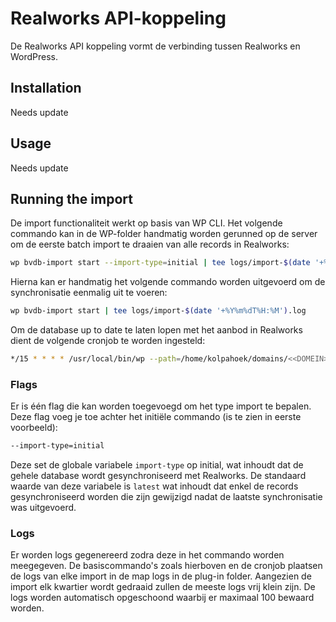# Realworks API-koppeling

De Realworks API koppeling vormt de verbinding tussen Realworks en WordPress. 

## Installation

Needs update

## Usage

Needs update

## Running the import

De import functionaliteit werkt op basis van WP CLI. Het volgende commando kan in de WP-folder handmatig worden gerunned op de server om de eerste batch import te draaien van alle records in Realworks:

```bash
wp bvdb-import start --import-type=initial | tee logs/import-$(date '+%Y%m%dT%H:%M').log
```

Hierna kan er handmatig het volgende commando worden uitgevoerd om de synchronisatie eenmalig uit te voeren:

```bash
wp bvdb-import start | tee logs/import-$(date '+%Y%m%dT%H:%M').log
```

Om de database up to date te laten lopen met het aanbod in Realworks dient de volgende cronjob te worden ingesteld:

```bash
*/15 * * * * /usr/local/bin/wp --path=/home/kolpahoek/domains/<<DOMEIN>>/public_html/wp/ bvdb-import start > logs/import-$(date '+%Y%m%dT%H:%M').log
```

### Flags

Er is één flag die kan worden toegevoegd om het type import te bepalen. Deze flag voeg je toe achter het initiële commando (is te zien in eerste voorbeeld):

```bash
--import-type=initial
```

Deze set de globale variabele `import-type` op initial, wat inhoudt dat de gehele database wordt gesynchroniseerd met Realworks. De standaard waarde van deze variabele is `latest`  wat inhoudt dat enkel de records gesynchroniseerd worden die zijn gewijzigd nadat de laatste synchronisatie was uitgevoerd. 



### Logs

Er worden logs gegenereerd zodra deze in het commando worden meegegeven. De basiscommando's zoals hierboven en de cronjob plaatsen de logs van elke import in de map logs in de plug-in folder. Aangezien de import elk kwartier wordt gedraaid zullen de meeste logs vrij klein zijn. De logs worden automatisch opgeschoond waarbij er maximaal 100 bewaard worden. 

